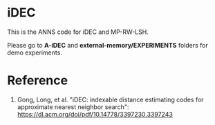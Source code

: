 # iDEC
This is the ANNS code for iDEC and MP-RW-LSH.

Please go to **A-iDEC** and **external-memory/EXPERIMENTS** folders for demo experiments.


# Reference
1. Gong, Long, et al. "iDEC: indexable distance estimating codes for approximate nearest neighbor search": https://dl.acm.org/doi/pdf/10.14778/3397230.3397243
